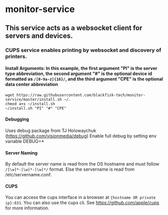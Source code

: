# monitor-service
## This service acts as a websocket client for servers and devices.

### CUPS service enables printing by websocket and discovery of printers.

#### Install Arguments: In this example, the first argument "PI" is the server type abbreviation, the second argument "#" is the optional device id formatted as `/[0-9a-z]{16}/`, and the third argument "CPE" is the optional data center abbreviation

```
wget https://raw.githubusercontent.com/blackfisk-tech/monitor-service/master/install.sh ~/.
chmod a+x ~/install.sh
~/install.sh "PI" "#" "CPE"
```

#### Debugging
Uses debug package from TJ Holowaychuk (https://github.com/visionmedia/debug)
Enable full debug by setting env variable DEBUG=*

#### Server Naming
By default the server name is read from the OS hostname and must follow `/[\w]*-[\w]*-[\w]*/` format. Else the servername is read from /etc/servername.conf.

#### CUPS
You can access the cups interface in a browser at `{hostname OR private ip}:631`. You can also use the cups cli. See https://github.com/apple/cups for more information.